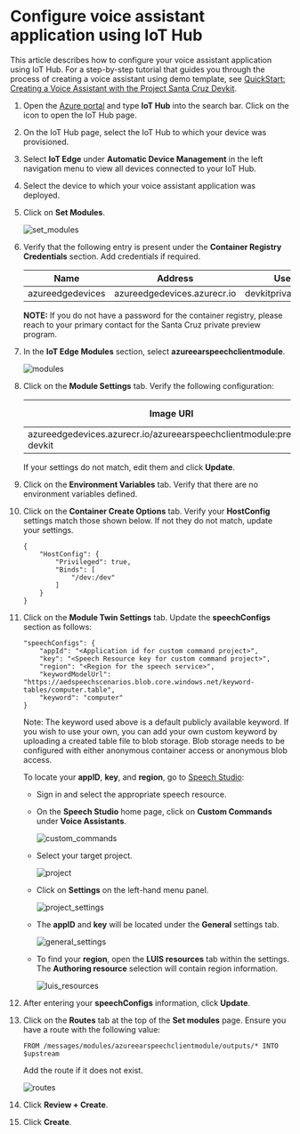 # Configure voice assistant application using IoT Hub

This article describes how to configure your voice assistant application using IoT Hub. For a step-by-step tutorial that guides you through the process of creating a voice assistant using demo template, see [QuickStart: Creating a Voice Assistant with the Project Santa Cruz Devkit](../../nocode-speech.md).

1. Open the [Azure portal](https://portal.azure.com) and type **IoT Hub** into the search bar. Click on the icon to open the IoT Hub page.

1. On the IoT Hub page, select the IoT Hub to which your device was provisioned.

1. Select **IoT Edge** under **Automatic Device Management** in the left navigation menu to view all devices connected to your IoT Hub.

1. Select the device to which your voice assistant application was deployed.

1. Click on **Set Modules**.

    ![set_modules](https://github.com/microsoft/Project-Santa-Cruz-Private-Preview/blob/main/user-guides/prototyping/how-tos/speech/article_images/speech_set_modules.png)

1. Verify that the following entry is present under the **Container Registry Credentials** section. Add credentials if required.

    Name|Address|Username|Password
    ----|-------|--------|--------
    azureedgedevices|azureedgedevices.azurecr.io|devkitprivatepreviewpull|***

    **NOTE:** If you do not have a password for the container registry, please reach to your primary contact for the Santa Cruz private preview program.

1. In the **IoT Edge Modules** section, select **azureearspeechclientmodule**.

    ![modules](https://github.com/microsoft/Project-Santa-Cruz-Private-Preview/blob/main/user-guides/prototyping/how-tos/speech/article_images/speech_modules.png)

1. Click on the **Module Settings** tab. Verify the following configuration:

    Image URI|Restart Policy|Desired Status
    ---------|--------------|--------------
    azureedgedevices.azurecr.io/azureearspeechclientmodule:preload-devkit |always|running

    If your settings do not match, edit them and click **Update**.

1. Click on the **Environment Variables** tab. Verify that there are no environment variables defined.

1. Click on the **Container Create Options** tab. Verify your **HostConfig** settings match those shown below. If not they do not match, update your settings.

    ```
    {
        "HostConfig": {
            "Privileged": true,
            "Binds": [
                "/dev:/dev"
            ]
        }
    }
    ```

1. Click on the **Module Twin Settings** tab. Update the **speechConfigs** section as follows:

    ```
    "speechConfigs": {
        "appId": "<Application id for custom command project>",
        "key": "<Speech Resource key for custom command project>",
        "region": "<Region for the speech service>",
        "keywordModelUrl": "https://aedspeechscenarios.blob.core.windows.net/keyword-tables/computer.table",
        "keyword": "computer"
    }
    ```

    Note: The keyword used above is a default publicly available keyword. If you wish to use your own, you can add your own custom keyword by uploading a created table file to blob storage. Blob storage needs to be configured with either anonymous container access or anonymous blob access.

    To locate your **appID**, **key**, and **region**, go to [Speech Studio](https://speech.microsoft.com/):

    - Sign in and select the appropriate speech resource.

    - On the **Speech Studio** home page, click on **Custom Commands** under **Voice Assistants**.

        ![custom_commands](https://github.com/microsoft/Project-Santa-Cruz-Private-Preview/blob/main/user-guides/prototyping/how-tos/speech/article_images/speech_custom_commands.png)

    - Select your target project.

        ![project](https://github.com/microsoft/Project-Santa-Cruz-Private-Preview/blob/main/user-guides/prototyping/how-tos/speech/article_images/speech_project.png)

    - Click on **Settings** on the left-hand menu panel.

        ![project_settings](https://github.com/microsoft/Project-Santa-Cruz-Private-Preview/blob/main/user-guides/prototyping/how-tos/speech/article_images/speech_project_settings.png)

    - The **appID** and **key** will be located under the **General** settings tab.

        ![general_settings](https://github.com/microsoft/Project-Santa-Cruz-Private-Preview/blob/main/user-guides/prototyping/how-tos/speech/article_images/speech_general_settings.png)

    - To find your **region**, open the **LUIS resources** tab within the settings. The **Authoring resource** selection will contain region information.

        ![luis_resources](https://github.com/microsoft/Project-Santa-Cruz-Private-Preview/blob/main/user-guides/prototyping/how-tos/speech/article_images/speech_luis_resources.png)

1. After entering your **speechConfigs** information, click **Update**.

1. Click on the **Routes** tab at the top of the **Set modules** page. Ensure you have a route with the following value:

    ```
    FROM /messages/modules/azureearspeechclientmodule/outputs/* INTO $upstream
    ```

    Add the route if it does not exist.

    ![routes](https://github.com/microsoft/Project-Santa-Cruz-Private-Preview/blob/main/user-guides/prototyping/how-tos/speech/article_images/speech_routes.png)

1. Click **Review + Create**.

1. Click **Create**.
